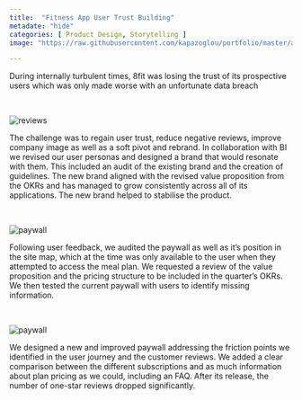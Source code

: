 ```yaml
---
title:  "Fitness App User Trust Building"
metadate: "hide"
categories: [ Product Design, Storytelling ]
image: "https://raw.githubusercontent.com/kapazoglou/portfolio/master/assets/images/item/8fit_trust.png"

---
```


During internally turbulent times, 8fit was losing the trust of its prospective users which was only made worse with an unfortunate data breach

<br>

![reviews](https://raw.githubusercontent.com/kapazoglou/portfolio/master/assets/images/item/8fit_reviews.png)

The challenge was to regain user trust, reduce negative reviews, improve company image as well as a soft pivot and rebrand. In collaboration with BI we revised our user personas and designed a brand that would resonate with them. This included an audit of the existing brand and the creation of guidelines. The new brand aligned with the revised value proposition from the OKRs and has managed to grow consistently across all of its applications. The new brand helped to stabilise the product.


<br>

![paywall](https://raw.githubusercontent.com/kapazoglou/portfolio/master/assets/images/item/8fit_paywall.png)

Following user feedback, we audited the paywall as well as it’s position in the site map, which at the time was only available to the user when they attempted to access the meal plan. We requested a review of the value proposition and the pricing structure to be included in the quarter’s OKRs. We then tested the current paywall with users to identify missing information.

<br>

![paywall](https://raw.githubusercontent.com/kapazoglou/portfolio/master/assets/images/item/8fit_cta.png)

We designed a new and improved paywall addressing the friction points we identified in the user journey and the customer reviews. We added a clear comparison between the different subscriptions and as much information about plan pricing as we could, including an FAQ. After its release, the number of one-star reviews dropped significantly.


